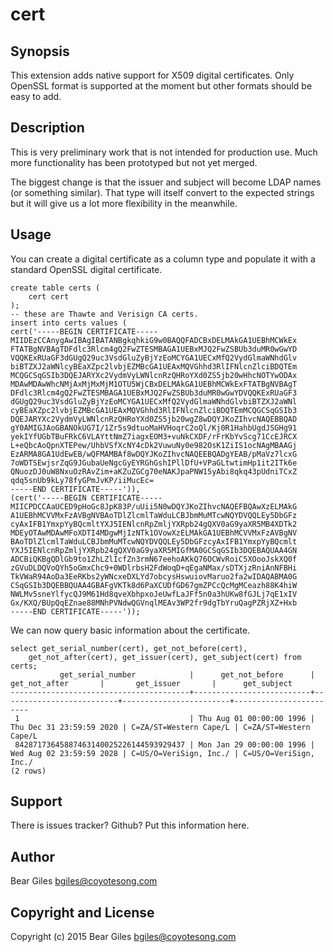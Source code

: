 cert
====

Synopsis
--------

This extension adds native support for X509 digital certificates. Only OpenSSL format
is supported at the moment but other formats should be easy to add.

Description
-----------

This is very preliminary work that is not intended for production use. Much more
functionality has been prototyped but not yet merged.

The biggest change is that the issuer and subject will become LDAP names (or something similar).
That type will itself convert to the expected strings but it will give us a lot more flexibility
in the meanwhile.


Usage
-----

You can create a digital certificate as a column type and populate it with a standard
OpenSSL digital certificate.

```{sql}
create table certs (
    cert cert
);
-- these are Thawte and Verisign CA certs.
insert into certs values (
cert('-----BEGIN CERTIFICATE-----
MIIDEzCCAnygAwIBAgIBATANBgkqhkiG9w0BAQQFADCBxDELMAkGA1UEBhMCWkEx
FTATBgNVBAgTDFdlc3Rlcm4gQ2FwZTESMBAGA1UEBxMJQ2FwZSBUb3duMR0wGwYD
VQQKExRUaGF3dGUgQ29uc3VsdGluZyBjYzEoMCYGA1UECxMfQ2VydGlmaWNhdGlv
biBTZXJ2aWNlcyBEaXZpc2lvbjEZMBcGA1UEAxMQVGhhd3RlIFNlcnZlciBDQTEm
MCQGCSqGSIb3DQEJARYXc2VydmVyLWNlcnRzQHRoYXd0ZS5jb20wHhcNOTYwODAx
MDAwMDAwWhcNMjAxMjMxMjM1OTU5WjCBxDELMAkGA1UEBhMCWkExFTATBgNVBAgT
DFdlc3Rlcm4gQ2FwZTESMBAGA1UEBxMJQ2FwZSBUb3duMR0wGwYDVQQKExRUaGF3
dGUgQ29uc3VsdGluZyBjYzEoMCYGA1UECxMfQ2VydGlmaWNhdGlvbiBTZXJ2aWNl
cyBEaXZpc2lvbjEZMBcGA1UEAxMQVGhhd3RlIFNlcnZlciBDQTEmMCQGCSqGSIb3
DQEJARYXc2VydmVyLWNlcnRzQHRoYXd0ZS5jb20wgZ8wDQYJKoZIhvcNAQEBBQAD
gY0AMIGJAoGBANOkUG7I/1Zr5s9dtuoMaHVHoqrC2oQl/Kj0R1HahbUgdJSGHg91
yekIYfUGbTBuFRkC6VLAYttNmZ7iagxEOM3+vuNkCXDF/rFrKbYvScg71CcEJRCX
L+eQbcAoQpnXTEPew/UhbVSfXcNY4cDk2VuwuNy0e982OsK1ZiIS1ocNAgMBAAGj
EzARMA8GA1UdEwEB/wQFMAMBAf8wDQYJKoZIhvcNAQEEBQADgYEAB/pMaVz7lcxG
7oWDTSEwjsrZqG9JGubaUeNgcGyEYRGhGshIPllDfU+VPaGLtwtimHp1it2ITk6e
QNuozDJ0uW8NxuOzRAvZim+aKZuZGCg70eNAKJpaPNW15yAbi8qkq43pUdniTCxZ
qdq5snUb9kLy78fyGPmJvKP/iiMucEc=
-----END CERTIFICATE-----')),
(cert('-----BEGIN CERTIFICATE-----
MIICPDCCAaUCED9pHoGc8JpK83P/uUii5N0wDQYJKoZIhvcNAQEFBQAwXzELMAkG
A1UEBhMCVVMxFzAVBgNVBAoTDlZlcmlTaWduLCBJbmMuMTcwNQYDVQQLEy5DbGFz
cyAxIFB1YmxpYyBQcmltYXJ5IENlcnRpZmljYXRpb24gQXV0aG9yaXR5MB4XDTk2
MDEyOTAwMDAwMFoXDTI4MDgwMjIzNTk1OVowXzELMAkGA1UEBhMCVVMxFzAVBgNV
BAoTDlZlcmlTaWduLCBJbmMuMTcwNQYDVQQLEy5DbGFzcyAxIFB1YmxpYyBQcmlt
YXJ5IENlcnRpZmljYXRpb24gQXV0aG9yaXR5MIGfMA0GCSqGSIb3DQEBAQUAA4GN
ADCBiQKBgQDlGb9to1ZhLZlIcfZn3rmN67eehoAKkQ76OCWvRoiC5XOooJskXQ0f
zGVuDLDQVoQYh5oGmxChc9+0WDlrbsH2FdWoqD+qEgaNMax/sDTXjzRniAnNFBHi
TkVWaR94AoDa3EeRKbs2yWNcxeDXLYd7obcysHswuiovMaruo2fa2wIDAQABMA0G
CSqGSIb3DQEBBQUAA4GBAFgVKTk8d6PaXCUDfGD67gmZPCcQcMgMCeazh88K4hiW
NWLMv5sneYlfycQJ9M61Hd8qveXbhpxoJeUwfLaJFf5n0a3hUKw8fGJLj7qE1xIV
Gx/KXQ/BUpQqEZnae88MNhPVNdwQGVnqlMEAv3WP2fr9dgTbYruQagPZRjXZ+Hxb
-----END CERTIFICATE-----'));
```

We can now query basic information about the certificate.

```{sql}
select get_serial_number(cert), get_not_before(cert), 
    get_not_after(cert), get_issuer(cert), get_subject(cert) from certs;
           get_serial_number            |      get_not_before      |      get_not_after       |       get_issuer       |      get_subject       
----------------------------------------+--------------------------+--------------------------+------------------------+------------------------
 1                                      | Thu Aug 01 00:00:00 1996 | Thu Dec 31 23:59:59 2020 | C=ZA/ST=Western Cape/L | C=ZA/ST=Western Cape/L
 84287173645887463140025226144593929437 | Mon Jan 29 00:00:00 1996 | Wed Aug 02 23:59:59 2028 | C=US/O=VeriSign, Inc./ | C=US/O=VeriSign, Inc./
(2 rows)
```


Support
-------

  There is issues tracker? Github? Put this information here.

Author
------

Bear Giles <bgiles@coyotesong.com>

Copyright and License
---------------------

Copyright (c) 2015 Bear Giles <bgiles@coyotesong.com>

